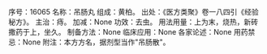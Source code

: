 序号：16065
名称：吊肠丸
组成：黄柏。
出处：《医方类聚》卷一八四引《经验秘方》。
主治：痔。
加减：None
功效：去虫。
用法用量：上为末，烧热，新砖撒药于上，坐久。
制备方法：None
临床应用：None
各家论述：None
用药禁忌：None
附注：本方方名，据剂型当作"吊肠散"。
